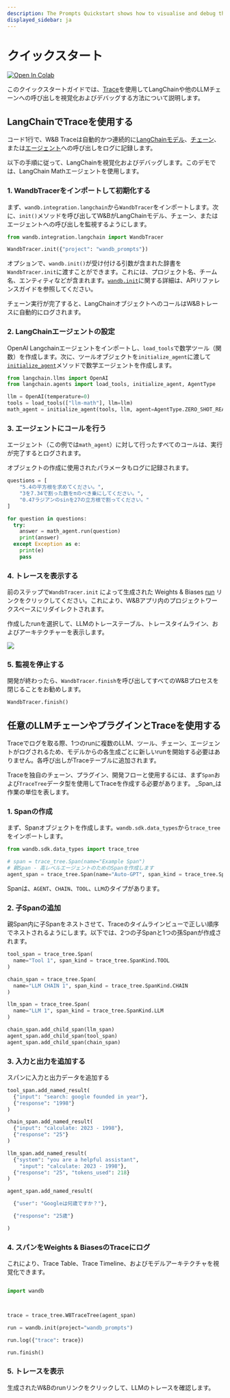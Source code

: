 ```yaml
---
description: The Prompts Quickstart shows how to visualise and debug the execution flow of your LLM chains and pipelines
displayed_sidebar: ja
---
```


# クイックスタート

[![Open In Colab](https://colab.research.google.com/assets/colab-badge.svg)](http://wandb.me/prompts-quickstart)


<head>
  <title>Prompts Quickstart</title>
</head>

このクイックスタートガイドでは、[Trace](intro.md)を使用してLangChainや他のLLMチェーンへの呼び出しを視覚化およびデバッグする方法について説明します。

<!-- このクイックスタートガイドでは、重みとバイアス（W&B）Promptsツールを使用して、LLMチェーンまたは開発フローの実行フローを視覚化およびデバッグする方法について説明します。 -->


## LangChainでTraceを使用する

コード1行で、W&B Traceは自動的かつ連続的に[LangChainモデル](https://python.langchain.com/en/latest/modules/models.html)、[チェーン](https://python.langchain.com/en/latest/modules/chains.html)、または[エージェント](https://python.langchain.com/en/latest/modules/agents.html)への呼び出しをログに記録します。

以下の手順に従って、LangChainを視覚化およびデバッグします。このデモでは、LangChain Mathエージェントを使用します。

### 1. WandbTracerをインポートして初期化する

まず、`wandb.integration.langchain`から`WandbTracer`をインポートします。次に、`init()`メソッドを呼び出してW&BがLangChainモデル、チェーン、またはエージェントへの呼び出しを監視するようにします。

```python
from wandb.integration.langchain import WandbTracer

WandbTracer.init({"project": "wandb_prompts"})
```

オプションで、`wandb.init()`が受け付ける引数が含まれた辞書を`WandbTracer.init`に渡すことができます。これには、プロジェクト名、チーム名、エンティティなどが含まれます。[`wandb.init`](../../ref/python/init.md)に関する詳細は、APIリファレンスガイドを参照してください。

チェーン実行が完了すると、LangChainオブジェクトへのコールはW&Bトレースに自動的にログされます。

### 2. LangChainエージェントの設定

OpenAI Langchainエージェントをインポートし、`load_tools`で数学ツール（関数）を作成します。次に、ツールオブジェクトを`initialize_agent`に渡して[`initialize_agent`](https://python.langchain.com/en/latest/_modules/langchain/agents/initialize.html)メソッドで数学エージェントを作成します。

```python
from langchain.llms import OpenAI
from langchain.agents import load_tools, initialize_agent, AgentType

llm = OpenAI(temperature=0)
tools = load_tools(["llm-math"], llm=llm)
math_agent = initialize_agent(tools, llm, agent=AgentType.ZERO_SHOT_REACT_DESCRIPTION)
```

### 3. エージェントにコールを行う

エージェント（この例では`math_agent`）に対して行ったすべてのコールは、実行が完了するとログされます。

オブジェクトの作成に使用されたパラメータもログに記録されます。

```python
questions = [
    "5.4の平方根を求めてください。",
    "3を7.34で割った数をπのべき乗にしてください。",
    "0.47ラジアンのsinを27の立方根で割ってください。"
]

for question in questions:
  try:
    answer = math_agent.run(question)
    print(answer)
  except Exception as e:
    print(e)
    pass
```

### 4. トレースを表示する

前のステップで`WandbTracer.init` によって生成された Weights & Biases [run](../runs/intro.md) リンクをクリックしてください。これにより、W&Bアプリ内のプロジェクトワークスペースにリダイレクトされます。

作成したrunを選択して、LLMのトレーステーブル、トレースタイムライン、およびアーキテクチャーを表示します。

![](/images/prompts/trace_timeline_detailed.png)

### 5. 監視を停止する
開発が終わったら、`WandbTracer.finish`を呼び出してすべてのW&Bプロセスを閉じることをお勧めします。

```python
WandbTracer.finish()
```
## 任意のLLMチェーンやプラグインとTraceを使用する

Traceでログを取る際、1つのrunに複数のLLM、ツール、チェーン、エージェントがログされるため、モデルからの各生成ごとに新しいrunを開始する必要はありません。各呼び出しがTraceテーブルに追加されます。

Traceを独自のチェーン、プラグイン、開発フローと使用するには、まず`Span`および`TraceTree`データ型を使用してTraceを作成する必要があります。 _Span_は作業の単位を表します。

### 1. Spanの作成
まず、Spanオブジェクトを作成します。`wandb.sdk.data_types`から`trace_tree`をインポートします。

```python
from wandb.sdk.data_types import trace_tree

# span = trace_tree.Span(name="Example Span")
# 親Span - 高レベルエージェントのためのSpanを作成します
agent_span = trace_tree.Span(name="Auto-GPT", span_kind = trace_tree.SpanKind.AGENT)
```

Spanは、`AGENT`、`CHAIN`、`TOOL`、`LLM`のタイプがあります。

### 2. 子Spanの追加
親Span内に子Spanをネストさせて、Traceのタイムラインビューで正しい順序でネストされるようにします。以下では、2つの子Spanと1つの孫Spanが作成されます。

```python
tool_span = trace_tree.Span(
  name="Tool 1", span_kind = trace_tree.SpanKind.TOOL
)

chain_span = trace_tree.Span(
  name="LLM CHAIN 1", span_kind = trace_tree.SpanKind.CHAIN
)

llm_span = trace_tree.Span(
  name="LLM 1", span_kind = trace_tree.SpanKind.LLM
)

chain_span.add_child_span(llm_span)
agent_span.add_child_span(tool_span)
agent_span.add_child_span(chain_span)
```

### 3. 入力と出力を追加する

スパンに入力と出力データを追加する

```python
tool_span.add_named_result(
  {"input": "search: google founded in year"}, 
  {"response": "1998"}
)

chain_span.add_named_result(
  {"input": "calculate: 2023 - 1998"}, 
  {"response": "25"}
)

llm_span.add_named_result(
  {"system": "you are a helpful assistant", 
    "input": "calculate: 2023 - 1998"}, 
  {"response": "25", "tokens_used": 218}
)

agent_span.add_named_result(

  {"user": "Googleは何歳ですか？"},

  {"response": "25歳"}

)

```

### 4. スパンをWeights & BiasesのTraceにログ

これにより、Trace Table、Trace Timeline、およびモデルアーキテクチャを視覚化できます。

```python

import wandb 



trace = trace_tree.WBTraceTree(agent_span)

run = wandb.init(project="wandb_prompts")

run.log({"trace": trace})

run.finish()

```

### 5. トレースを表示

生成されたW&Bのrunリンクをクリックして、LLMのトレースを確認します。
